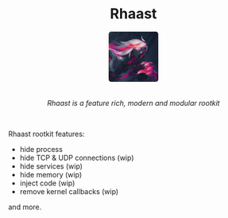 <div align="center">
  <h1>Rhaast</h1>
  <img style="border-radius: 5%" src="Data/Rhaast.png" width="20%"/><br />  
  <br/>
  <p><i>Rhaast is a feature rich, modern and modular rootkit</i></p>
  <br/>
</div>

Rhaast rootkit features: 
  - hide process
  - hide TCP & UDP connections (wip)
  - hide services (wip)
  - hide memory (wip)
  - inject code (wip)
  - remove kernel callbacks (wip)

and more.